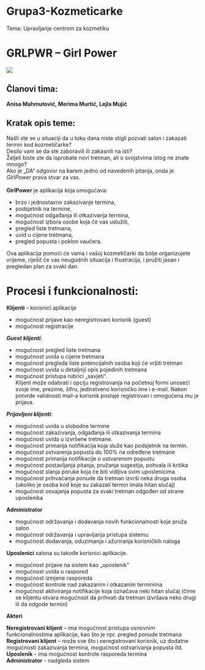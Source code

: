 # Grupa3-Kozmeticarke
Tema: Upravljanje centrom za kozmetiku

# GRLPWR – Girl Power
![](https://i.ebayimg.com/images/g/NBQAAOSwAYlcrJOz/s-l1600.jpg)

## Članovi tima: 
**Anisa Mahmutović, Merima Murtić, Lejla Mujić**

## Kratak opis teme: 
Našli ste se u situaciji da u toku dana niste stigli pozvati salon i zakazati termin kod kozmetičarke? <br />
Desilo vam se da ste zaboravili ili zakasnili na isti? <br />
Željeli biste ste da isprobate novi tretman, ali o svojstvima istog ne znate mnogo? <br />
Ako je „DA“ odgovor na barem jedno od navedenih pitanja, onda je _GirlPower_ prava stvar za vas.<br />
<br />
**GirlPower** je aplikacija koja omogućava:<br />
*	brzo i jednostavno zakazivanje termina,<br />
*	podsjetnik na termine,<br />
*	mogućnost odgađanja ili otkazivanja termina, <br />
*	mogućnost izbora osobe koja će vas uslužiti,<br />
*	pregled liste tretmana, <br />
* uvid u cijene tretmana,<br />
* pregled popusta i poklon vaučera.<br />

Ova aplikacija pomoći će vama i vašoj kozmetičarki da bolje organizujete vrijeme, riješit će vas neugodnih situacija i frustracija, i pružiti jasan i pregledan plan za svaki dan. 

# Procesi i funkcionalnosti:

**Klijenti** – korisnici aplikacije
*	mogućnost prijave kao neregistrovani korisnik (guest) 
*	mogućnost registracije <br />

***Guest klijenti***:  
*	mogućnost pregled liste tretmana
*	mogućnost uvida u cijene tretmana
*	mogućnost pregleda liste potencijalnih osoba koji će vršiti tretman
*	mogućnost uvida u detaljniji opis pojedinih tretmana 
*	mogućnost pristupa rubrici „savjeti“. <br />
Klijent može odabrati i opciju registrovanja na početnoj formi unoseći svoje ime, prezime, šifru, jedinstveno korisničko ime i e-mail. Nakon potvrde validnosti mail-a korisnik postaje registrovan i omogućena mu je prijava. <br />

***Prijavljeni klijenti***:
*	mogućnost uvida u slobodne termine
*	mogućnost zakazivanja, odgađanja ili otkazivanja termina
*	mogućnost uvida u izvršene tretmane. 
*	mogućnost primanja notifikacija koja služe kao podsjetnik na termin. 
*	mogućnost ostvarenja popusta do 100% na određene tretmane
*	mogućnost primanja notifikacije o ostvarenom popustu 
*	mogućnost postavljanja pitanja, pružanja sugestija, pohvala ili kritika 
*	mogućnost slanja poruke koja će biti vidljiva svim uposlenicima
*	mogućnost prihvaćanja ponude da tretman izvrši neka druga osoba (ukoliko je osoba kod koje su zakazali termin imala hitan slučaj)
*	mogućnost osvajanja popusta za svaki tretman odgođen od strane uposlenika

**Administrator**  
*	mogućnost održavanja i dodavanja novih funkcionalnosti koje pruža salon 
*	mogućnost održavanja i upravljanja pristupa sistemu 
*	mogućnost dodavanja, oduzimanja i ažuriranja korisničkih naloga

**Uposlenici** salona su takođe korisnici aplikacije.
*	mogućnost prijave na sistem kao „uposlenik“
*	mogućnost uvida u raspored
*	mogućnost izmjene rasporeda
*	mogućnost kontrole nad zakazanim i otkazanim terminima
*	mogućnost aktiviranja notifikacije koja označava neki hitan slučaj (čime se klijentu otvara mogućnost da prihvati da tretman izvršava neko drugi ili da odgode termin)


**Akteri**

**Neregistrovani klijent** – ima mogućnost pristupa osnovnim funkcionalnostima aplikacije, kao što je npr. pregled ponude tretmana <br />
**Registrovani klijent** – može sve što i neregistrovani korisnik, uz dodatne mogućnosti zakazivanja termina, mogućnost ostvarivanja popusta itd. <br />
**Uposlenik** – ima mogućnost kontrole rasporeda termina <br />
**Administrator** - nadgleda sistem 
